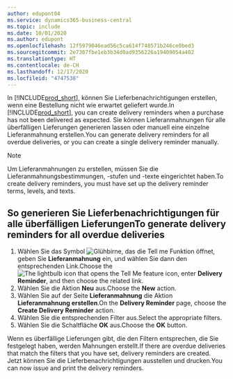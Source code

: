 ```yaml
---
author: edupont04
ms.service: dynamics365-business-central
ms.topic: include
ms.date: 10/01/2020
ms.author: edupont
ms.openlocfilehash: 12f5979046ead56c5ca614f748571b246ce0bed3
ms.sourcegitcommit: 2e7307fbe1eb3b34d0ad9356226a19409054a402
ms.translationtype: HT
ms.contentlocale: de-CH
ms.lasthandoff: 12/17/2020
ms.locfileid: "4747538"
---
```

<span data-ttu-id="9c872-101">In [!INCLUDE[prod_short](../../../includes/prod_short.md)], können Sie Lieferbenachrichtigungen erstellen, wenn eine Bestellung nicht wie erwartet geliefert wurde.</span><span class="sxs-lookup"><span data-stu-id="9c872-101">In [!INCLUDE[prod_short](../../../includes/prod_short.md)], you can create delivery reminders when a purchase has not been delivered as expected.</span></span> <span data-ttu-id="9c872-102">Sie können Lieferanmahnungen für alle überfälligen Lieferungen generieren lassen oder manuell eine einzelne Lieferanmahnung erstellen.</span><span class="sxs-lookup"><span data-stu-id="9c872-102">You can generate delivery reminders for all overdue deliveries, or you can create a single delivery reminder manually.</span></span>  

> [!NOTE]  
> <span data-ttu-id="9c872-103">Um Lieferanmahnungen zu erstellen, müssen Sie die Lieferanmahnungsbestimmungen, -stufen und -texte eingerichtet haben.</span><span class="sxs-lookup"><span data-stu-id="9c872-103">To create delivery reminders, you must have set up the delivery reminder terms, levels, and texts.</span></span>  

## <a name="to-generate-delivery-reminders-for-all-overdue-deliveries"></a><span data-ttu-id="9c872-104">So generieren Sie Lieferbenachrichtigungen für alle überfälligen Lieferungen</span><span class="sxs-lookup"><span data-stu-id="9c872-104">To generate delivery reminders for all overdue deliveries</span></span>  

1. <span data-ttu-id="9c872-105">Wählen Sie das Symbol ![Glühbirne, das die Tell me Funktion](../../../media/ui-search/search_small.png "Tell me-Funktion") öffnet, geben Sie **Lieferanmahnung** ein, und wählen Sie dann den entsprechenden Link.</span><span class="sxs-lookup"><span data-stu-id="9c872-105">Choose the ![The lightbulb icon that opens the Tell Me feature](../../../media/ui-search/search_small.png "Tell me what you want to do") icon, enter **Delivery Reminder**, and then choose the related link.</span></span>  
2. <span data-ttu-id="9c872-106">Wählen Sie die Aktion **Neu** aus.</span><span class="sxs-lookup"><span data-stu-id="9c872-106">Choose the **New** action.</span></span>  
3. <span data-ttu-id="9c872-107">Wählen Sie auf der Seite **Lieferanmahnung** die Aktion **Lieferanmahnung erstellen**.</span><span class="sxs-lookup"><span data-stu-id="9c872-107">On the **Delivery Reminder** page, choose the **Create Delivery Reminder** action.</span></span>  
4. <span data-ttu-id="9c872-108">Wählen Sie die entsprechenden Filter aus.</span><span class="sxs-lookup"><span data-stu-id="9c872-108">Select the appropriate filters.</span></span>  
5. <span data-ttu-id="9c872-109">Wählen Sie die Schaltfläche **OK** aus.</span><span class="sxs-lookup"><span data-stu-id="9c872-109">Choose the **OK** button.</span></span>  

<span data-ttu-id="9c872-110">Wenn es überfällige Lieferungen gibt, die den Filtern entsprechen, die Sie festgelegt haben, werden Mahnungen erstellt.</span><span class="sxs-lookup"><span data-stu-id="9c872-110">If there are overdue deliveries that match the filters that you have set, delivery reminders are created.</span></span> <span data-ttu-id="9c872-111">Jetzt können Sie die Lieferbenachrichtigungen ausstellen und drucken.</span><span class="sxs-lookup"><span data-stu-id="9c872-111">You can now issue and print the delivery reminders.</span></span>  
